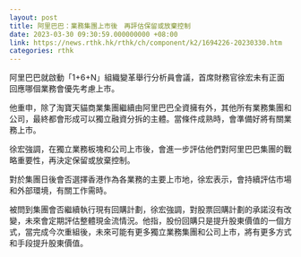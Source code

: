 ```yaml
---
layout: post
title: 阿里巴巴：業務集團上市後　再評估保留或放棄控制
date: 2023-03-30 09:30:59.000000000 +08:00
link: https://news.rthk.hk/rthk/ch/component/k2/1694226-20230330.htm
categories: rthk
---
```


阿里巴巴就啟動「1+6+N」組織變革舉行分析員會議，首席財務官徐宏未有正面回應哪個業務會優先考慮上市。

他重申，除了淘寶天貓商業集團繼續由阿里巴巴全資擁有外，其他所有業務集團和公司，最終都會形成可以獨立融資分拆的主體。當條件成熟時，會準備好將有關業務上市。

徐宏強調，在獨立業務板塊和公司上市後，會進一步評估他們對阿里巴巴集團的戰略重要性，再決定保留或放棄控制。

對於集團日後會否選擇香港作為各業務的主要上市地，徐宏表示，會持續評估市場和外部環境，有關工作需時。

被問到集團會否繼續執行現有回購計劃，徐宏強調，對股票回購計劃的承諾沒有改變，未來會定期評估整體現金流情況。他指，股份回購只是提升股東價值的一個方式，當完成今次重組後，未來可能有更多獨立業務集團和公司上市，將有更多方式和手段提升股東價值。
